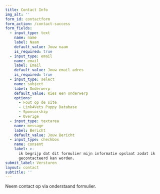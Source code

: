 ```yaml
---
title: Contact Info
img_alt: ''
form_id: contactform
form_action: /contact-success
form_fields:
  - input_type: text
    name: name
    label: Naam
    default_value: Jouw naam
    is_required: true
  - input_type: email
    name: email
    label: Email
    default_value: Jouw email adres
    is_required: true
  - input_type: select
    name: subject
    label: Onderwerp
    default_value: Kies een onderwerp
    options:
      - Fout op de site
      - Link4Vets Puppy Database
      - Sponsorship
      - Overige
  - input_type: textarea
    name: message
    label: Bericht
    default_value: Jouw Bericht
  - input_type: checkbox
    name: consent
    label: >-
      ik begrijp dat dit formulier mijn informatie opslaat zodat ik
      gecontacteerd kan worden.
submit_label: Versturen
layout: contact
subtitle: ''
---
```

Neem contact op via onderstaand formulier.
